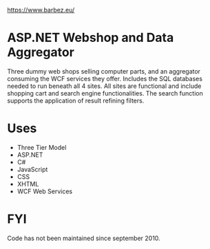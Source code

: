 https://www.barbez.eu/

# ASP.NET Webshop and Data Aggregator
Three dummy web shops selling computer parts, and an aggregator consuming the WCF services they offer. Includes the SQL databases needed to run beneath all 4 sites. All sites are functional and include shopping cart and search engine functionalities. The search function supports the application of result refining filters.

# Uses
- Three Tier Model
- ASP.NET
- C#
- JavaScript
- CSS
- XHTML
- WCF Web Services

# FYI
Code has not been maintained since september 2010.
